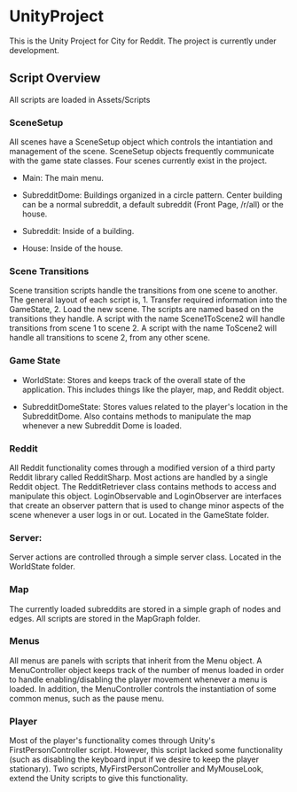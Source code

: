 
# UnityProject

This is the Unity Project for City for Reddit. The project is currently under development.
 
## Script Overview

All scripts are loaded in Assets/Scripts
 
### SceneSetup

 All scenes have a SceneSetup object which controls the intantiation and management of the scene. SceneSetup objects frequently communicate with the game state classes. Four scenes currently exist in the project.
 
 - Main: The main menu.
 
 - SubredditDome: Buildings organized in a circle pattern. Center building can be a normal subreddit, a default subreddit (Front Page, /r/all) or the house.
 
 - Subreddit: Inside of a building.
 
 - House: Inside of the house.
 
### Scene Transitions

 Scene transition scripts handle the transitions from one scene to another. The general layout of each script is, 1. Transfer required information into the GameState, 2. Load the new scene.
 The scripts are named based on the transitions they handle. A script with the name Scene1ToScene2 will handle transitions from scene 1 to scene 2.
 A script with the name ToScene2 will handle all transitions to scene 2, from any other scene.
 
 ### Game State

 - WorldState: Stores and keeps track of the overall state of the application. This includes things like the player, map, and Reddit object.
 
 - SubredditDomeState: Stores values related to the player's location in the SubredditDome. Also contains methods to manipulate the map whenever a new Subreddit Dome is loaded.
 
### Reddit

 All Reddit functionality comes through a modified version of a third party Reddit library called RedditSharp. Most actions are handled by a single Reddit object. The RedditRetriever class contains methods to access and manipulate this object. LoginObservable and LoginObserver are interfaces that create an observer pattern that is used to change minor aspects of the scene whenever a user logs in or out. Located in the GameState folder.
 
### Server:

 Server actions are controlled through a simple server class. Located in the WorldState folder.
 
### Map

The currently loaded subreddits are stored in a simple graph of nodes and edges. All scripts are stored in the MapGraph folder.
 
### Menus

 All menus are panels with scripts that inherit from the Menu object. 
 A MenuController object keeps track of the number of menus loaded in order to handle enabling/disabling the player movement whenever a menu is loaded.
 In addition, the MenuController controls the instantiation of some common menus, such as the pause menu.

### Player

Most of the player's functionality comes through Unity's FirstPersonController script. However, this script lacked some functionality (such as disabling the keyboard input if we desire to keep the player stationary). Two scripts, MyFirstPersonController and MyMouseLook, extend the Unity scripts to give this functionality.

